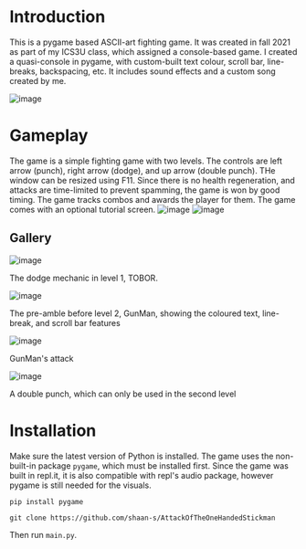 # Introduction
This is a pygame based ASCII-art fighting game. It was created in fall 2021 as part of my ICS3U class, which assigned a console-based game. I created a quasi-console in pygame, with custom-built text colour, scroll bar, line-breaks, backspacing, etc. It includes sound effects and a custom song created by me.

![image](https://github.com/user-attachments/assets/dab2f52a-7c11-4b2a-8ae3-0c66506fc3f8)

# Gameplay
The game is a simple fighting game with two levels. The controls are left arrow (punch), right arrow (dodge), and up arrow (double punch). THe window can be resized using F11. Since there is no health regeneration, and attacks are time-limited to prevent spamming, the game is won by good timing. The game tracks combos and awards the player for them. The game comes with an optional tutorial screen. 
![image](https://github.com/user-attachments/assets/9cf6bde5-4b55-4378-8429-ac45bd5a8fb3)
![image](https://github.com/user-attachments/assets/0102e7c1-2a31-4134-8581-01a1ffc2205a)
## Gallery
![image](https://github.com/user-attachments/assets/9cd2fa23-a424-4969-b9d1-c9b44c74488e)

The dodge mechanic in level 1, TOBOR.

![image](https://github.com/user-attachments/assets/e88736b5-399b-44d6-a76e-65226ea7d479)

The pre-amble before level 2, GunMan, showing the coloured text, line-break, and scroll bar features

![image](https://github.com/user-attachments/assets/5471ff5f-f044-4ea4-98d1-db98769101ea)

GunMan's attack

![image](https://github.com/user-attachments/assets/b862ca40-267f-4954-97ff-5fb34e88b0d2)

A double punch, which can only be used in the second level

# Installation
Make sure the latest version of Python is installed. The game uses the non-built-in package `pygame`, which must be installed first. Since the game was built in repl.it, it is also compatible with repl's audio package, however pygame is still needed for the visuals.

`pip install pygame`

`git clone https://github.com/shaan-s/AttackOfTheOneHandedStickman`

Then run `main.py`.
